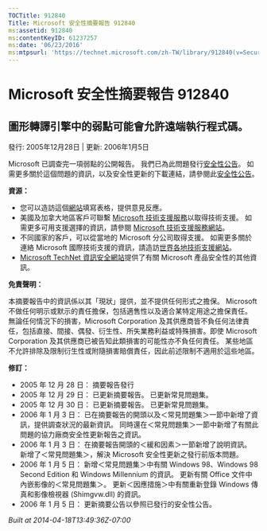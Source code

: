 ```yaml
---
TOCTitle: 912840
Title: Microsoft 安全性摘要報告 912840
ms:assetid: 912840
ms:contentKeyID: 61237257
ms:date: '06/23/2016'
ms:mtpsurl: 'https://technet.microsoft.com/zh-TW/library/912840(v=Security.10)'
---
```



Microsoft 安全性摘要報告 912840
===============================

圖形轉譯引擎中的弱點可能會允許遠端執行程式碼。
----------------------------------------------

發行: 2005年12月28日 | 更新: 2006年1月5日

Microsoft 已調查完一項弱點的公開報告。 我們已為此問題發行[安全性公告](http://www.microsoft.com/taiwan/security/bulletin/ms06-001.mspx)。 如需更多關於這個問題的資訊，以及安全性更新的下載連結，請參閱此[安全性公告](http://www.microsoft.com/taiwan/security/bulletin/ms06-001.mspx)。

**資源：** 

-   您可以造訪這個[網站](https://support.microsoft.com/common/survey.aspx?scid=sw;en;1257&amp;showpage=1&amp;ws=technet&amp;sd=tech)填寫表格，提供意見反應。
-   美國及加拿大地區客戶可聯繫 [Microsoft 技術支援服務](http://go.microsoft.com/fwlink/?linkid=21131)以取得技術支援。 如需更多可用支援選擇的資訊，請參閱 [Microsoft 技術支援服務網站](http://support.microsoft.com/)。
-   不同國家的客戶，可以從當地的 Microsoft 分公司取得支援。 如需更多關於連絡 Microsoft 國際技術支援的資訊，請造訪[世界各地技術支援網站](http://go.microsoft.com/fwlink/?linkid=21155)。
-   [Microsoft TechNet 資訊安全網站](http://www.microsoft.com/taiwan/technet/security/)提供了有關 Microsoft 產品安全性的其他資訊。

**免責聲明：** 

本摘要報告中的資訊係以其「現狀」提供，並不提供任何形式之擔保。 Microsoft 不做任何明示或默示的責任擔保，包括適售性以及適合某特定用途之擔保責任。 無論任何情況下的損害，Microsoft Corporation 及其供應商皆不負任何法律責任，包括直接、間接、偶發、衍生性、所失業務利益或特殊損害。即使 Microsoft Corporation 及其供應商已被告知此類損害的可能性亦不負任何責任。 某些地區不允許排除及限制衍生性或附隨損害賠償責任，因此前述限制不適用於這些地區。

**修訂：** 

-   2005 年 12 月 28 日： 摘要報告發行
-   2005 年 12 月 29 日： 已更新摘要報告。 已更新常見問題集。
-   2005 年 12 月 30 日： 已更新摘要報告。 已更新常見問題集。
-   2006 年 1 月 3 日： 已在摘要報告的開頭以及＜常見問題集＞一節中新增了資訊，提供調查狀況的最新資訊。 同時還在＜常見問題集＞一節中新增了有關此問題的協力廠商安全性更新報告之資訊。
-   2006 年 1 月 3 日： 在摘要報告開頭的＜緩和因素＞一節新增了說明資訊。 新增了＜常見問題集＞，解決 Microsoft 安全性更新之發行前版本問題。
-   2006 年 1 月 5 日： 新增＜常見問題集＞中有關 Windows 98、Windows 98 Second Edition 和 Windows Millennium 的資訊。 更新有關 Office 文件中內嵌影像的＜常見問題集＞。 更新＜因應措施＞中有關重新登錄 Windows 傳真和影像檢視器 (Shimgvw.dll) 的資訊。
-   2006 年 1 月 5 日： 更新摘要公告以參照已發行的安全性公告。

*Built at 2014-04-18T13:49:36Z-07:00*
